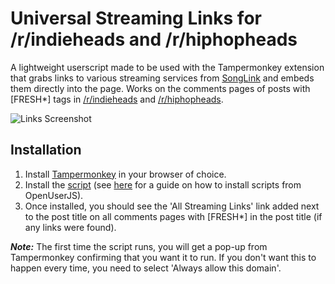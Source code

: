 # Universal Streaming Links for /r/indieheads and /r/hiphopheads

A lightweight userscript made to be used with the Tampermonkey extension that grabs links to various streaming services 
from [SongLink](https://song.link) and embeds them directly into the page. Works on the comments pages of posts with [FRESH*] tags 
in [/r/indieheads](https://reddit.com/r/indieheads) and [/r/hiphopheads](https://reddit.com/r/hiphopheads).

![Links Screenshot](https://i.imgur.com/RkLsdbJ.png)

## Installation
1. Install [Tampermonkey](http://tampermonkey.net/) in your browser of choice.
2. Install the [script](https://openuserjs.org/scripts/jeffm24/IndieheadsHiphopheads_Streaming_Links) (see [here](https://github.com/OpenUserJS/OpenUserJS.org/wiki/Tampermonkey-for-Chrome#installing-userscripts) for a guide on how to install scripts from OpenUserJS).
3. Once installed, you should see the 'All Streaming Links' link added next to the post title on all comments pages with [FRESH*] in the post title (if any links were found).

___Note:___ The first time the script runs, you will get a pop-up from Tampermonkey confirming that you want it to run. If you don't want this to happen every time, you need to select 'Always allow this domain'.
